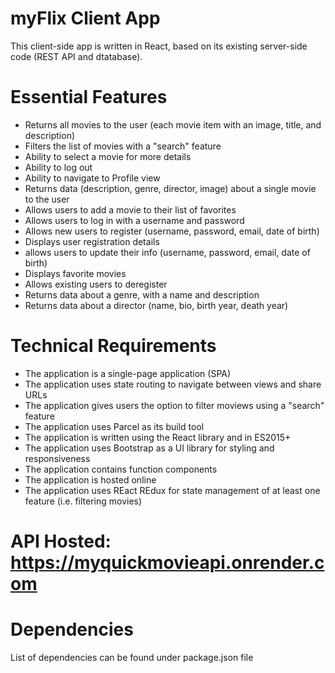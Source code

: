# myFlix Client App
This client-side app is written in React, based on its existing server-side code (REST API and dtatabase).

# Essential Features
- Returns all movies to the user (each movie item with an image, title, and description)
- Filters the list of movies with a "search" feature
- Ability to select a movie for more details
- Ability to log out
- Ability to navigate to Profile view
- Returns data (description, genre, director, image) about a single movie to the user
- Allows users to add a movie to their list of favorites
- Allows users to log in with a username and password
- Allows new users to register (username, password, email, date of birth)
- Displays user registration details
- allows users to update their info (username, password, email, date of birth)
- Displays favorite movies
- Allows existing users to deregister
- Returns data about a genre, with a name and description
- Returns data about a director (name, bio, birth year, death year)



# Technical Requirements
- The application is a single-page application (SPA)
- The application uses state routing to navigate between views and share URLs
- The application gives users the option to filter moviews using a "search" feature
- The application uses Parcel as its build tool
- The application is written using the React library and in ES2015+
- The application uses Bootstrap as a UI library for styling and responsiveness
- The application contains function components
- The application is hosted online
- The application uses REact REdux for state management of at least one feature (i.e. filtering movies)

# API Hosted: https://myquickmovieapi.onrender.com

# Dependencies

List of dependencies can be found under package.json file



